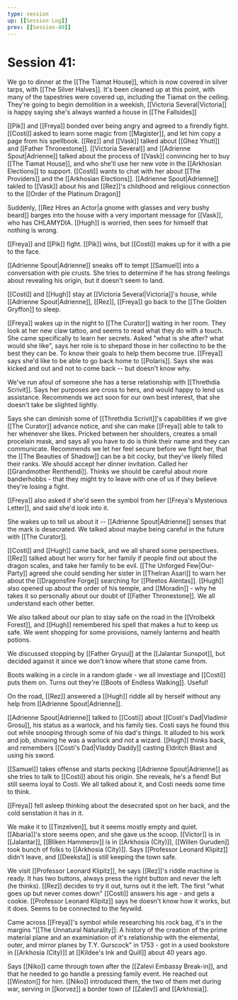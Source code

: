 ```yaml
---
type: session
up: [[Session Log]]
prev: [[Session-40]]
---
```


# Session 41: 

We go to dinner at the [[The Tiamat House]], which is now covered in silver tarps, with [[The Silver Halves]]. It's been cleaned up at this point, with many of the tapestries were covered up, including the Tiamat on the ceiling. They're going to begin demolition in a weekish, [[Victoria Several|Victoria]] is happy saying she's always wanted a house in [[The Fallsides]]

[[Pik]] and [[Freya]] bonded over being angry and agreed to a firendly fight. [[Costi]] asked to learn some magic from [[Magister]],  and let him copy a page from his spellbook. [[Rez]] and [[Vask]] talked about [[Ghez Yhutl]] and [[Father Thronestone]]. [[Victoria Several]] and [[Adrienne Spout|Adrienne]] talked about the process of [[Vask]] convincing her to buy [[The Tiamat House]], and who she'll use her new vote in the [[Arkhosian Elections]] to support. [[Costi]] wants to chat with her about [[The Providers]] and the [[Arkhosian Elections]]. [[Adrienne Spout|Adrienne]] takled to [[Vask]] about his and [[Rez]]'s childhood and religious connection to the [[Order of the Platinum Dragon]]

Suddenly, [[Rez Hires an Actor|a gnome with glasses and very bushy beard]] barges into the house with a very important message for [[Vask]], who has CHLAMYDIA. [[Hugh]] is worried, then sees for himself that nothing is wrong. 

[[Freya]] and [[Pik]] fight. [[Pik]] wins, but [[Costi]] makes up for it with a pie to the face.

[[Adrienne Spout|Adrienne]] sneaks off to tempt [[Samuel]] into a conversation with pie crusts. She tries to determine if he has strong feelings about revealing his origin, but it doesn't seem to land. 

[[Costi]] and [[Hugh]] stay at [[Victoria Several|Victoria]]'s house, while [[Adrienne Spout|Adrienne]], [[Rez]], [[Freya]] go back to the [[The Golden Gryffon]] to sleep. 

[[Freya]] wakes up in the night to [[The Curator]] waiting in her room. They look at her new claw tattoo, and seems to read what they do with a touch. She came specifically to learn her secrets. Asked "what is she after? what would she like", says her role is to shepard those in her collectino to be the best they can be. To know their goals to help them become true. [[Freya]] says she'd like to be able to go back home to [[Polaris]]. Says she was kicked and out and not to come back -- but doesn't know why. 

We've run afoul of someone she has a terse relationship with [[Threthdia Scrivit]]. Says her purposes are cross to hers, and would happy to lend us assistance. Recommends we act soon for our own best interest, that she doesn't take be slighted lightly. 

Says she can diminish some of [[Threthdia Scrivit]]'s capabilities if we give [[The Curator]] advance notice, and she can make [[Freya]] able to talk to her whenever she likes. Pricked between her shoulders, creates a small procelain mask, and says all you have to do is think their name and they can communicate. Recommends we let her feel secure before we fight her, that the [[The Beauties of Shadow]] can be a bit cocky, but they've likely filled their ranks. We should accept her dinner invitation. Called her [[Grandmother Renthendi]]. Thinks we should be careful about more banderhobbs - that they might try to leave with one of us if they believe they're losing a fight. 

[[Freya]] also asked if she'd seen the symbol from her [[Freya's Mysterious Letter]], and said she'd look into it.

She wakes up to tell us about it -- [[Adrienne Spout|Adrienne]] senses that the mark is desecrated. We talked about maybe being careful in the future with [[The Curator]].

[[Costi]] and [[Hugh]] came back, and we all shared some perspectives. [[Rez]] talked about her worry for her family if people find out about the dragon scales, and take her family to be evil. [[The Unforged Few|Our-Party]] agreed she could sending her sister in [[Thelran Asari]] to warn her about the [[Dragonsfire Forge]] searching for [[Pleetos Alentas]]. [[Hugh]] also opened up about the order of his temple, and [[Moradin]] - why he takes it so personally about our doubt of [[Father Thronestone]]. We all understand each other better.

We also talked about our plan to stay safe on the road in the [[Vrolbekk Forest]], and [[Hugh]] remembered his spell that makes a hut to keep us safe. We went shopping for some provisions, namely lanterns and health potions.

We discussed stopping by [[Father Gryuu]] at the [[Jalantar Sunspot]], but decided against it since we don't know where that stone came from. 

Boots walking in a circle in a random glade - we all investiage and [[Costi]] puts them on. Turns out they're [[Boots of Endless Walking]]. Useful! 

On the road, [[Rez]] answered a [[Hugh]] riddle all by herself without any help from [[Adrienne Spout|Adrienne]]. 

[[Adrienne Spout|Adrienne]] talked to [[Costi]] about [[Costi's Dad|Vladimir Grosu]], his status as a warlock, and his family ties. Costi says he found this out while snooping through some of his dad's things. It alluded to his work and job, showing he was a warlock and not a wizard. [[Hugh]] thinks back, and remembers [[Costi's Dad|Vladdy Daddy]] casting Eldritch Blast and using his sword. 

[[Samuel]] takes offense and starts pecking [[Adrienne Spout|Adrienne]] as she tries to talk to [[Costi]] about his origin. She reveals, he's a fiend! But still seems loyal to Costi. We all talked about it, and Costi needs some time to think. 

[[Freya]] fell asleep thinking about the desecrated spot on her back, and the cold senstation it has in it. 

We make it to [[Tinzelven]], but it seems mostly empty and quiet. [[Abaria]]'s store seems open, and she gave us the scoop. [[Victor]] is in [[Jalantar]], [[Bliken Hammerov]] is in [[Arkhosia (City)]], [[Willen Guruden]] took bunch of folks to [[Arkhosia (City)]]. Says [[Professor Leonard Klipitz]] didn't leave, and [[Deeksta]] is still keeping the town safe. 

We visit [[Professor Leonard Klipitz]], he says [[Rez]]'s riddle machine is ready. It has two buttons, always press the right button and never the left (he thinks). [[Rez]] decides to try it out, turns out it the left. The first "what goes up but never comes down" [[Costi]] answers his age - and gets a cookie. [[Professor Leonard Klipitz]] says he doesn't know how it works, but it does. Seems to be connected to the feywild. 

Came across [[Freya]]'s symbol while researching his rock bag, it's in the margins "[[The Unnatural Naturality]]: A history of the creation of the prime material plane and an examiniation of it's relationship with the elemental, outer, and mirror planes by T.Y. Gurscock" in 1753 - got in a used bookstore in [[Arkhosia (City)]] at [[Kildee's Ink and Quill]] about 40 years ago. 

Says [[Niko]] came through town after the [[Zalevi Embassy Break-in]], and that he needed to go handle a pressing family event. He reached out [[Winston]] for him. [[Niko]] introduced them, the two of them met during war, serving in [[korvez]] a border town of [[Zalev]] and [[Arkhosia]]. 


